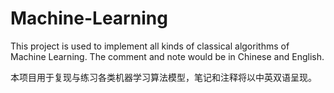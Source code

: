 # Machine-Learning
This project is used to implement all kinds of classical algorithms of Machine Learning. The comment and note would be in Chinese and English.

本项目用于复现与练习各类机器学习算法模型，笔记和注释将以中英双语呈现。
